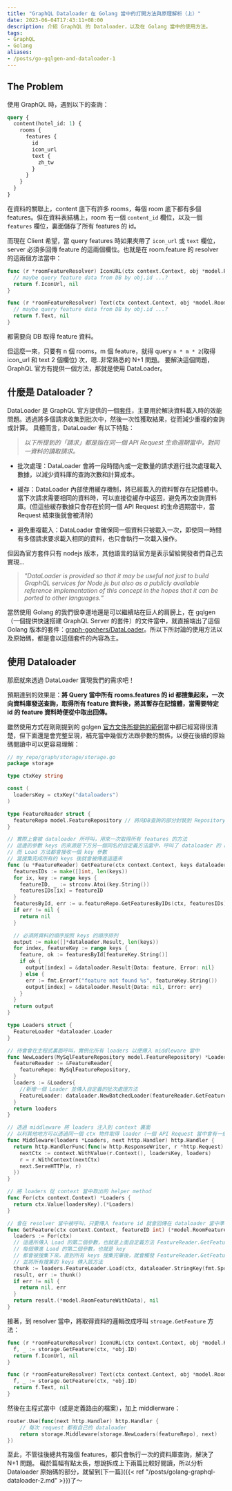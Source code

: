```yaml
---
title: "GraphQL Dataloader 在 Golang 當中的打開方法與原理解析（上）"
date: 2023-06-04T17:43:11+08:00
description: 介紹 GraphQL 的 Dataloader，以及在 Golang 當中的使用方法。
tags:
- GraphQL
- Golang
aliases:
- /posts/go-gqlgen-and-dataloader-1
---
```


## The Problem

使用 GraphQL 時，遇到以下的查詢：

```graphql
query {
  content(hotel_id: 1) {
    rooms {
      features {
        id
        icon_url
        text {
          zh_tw
        }
      }
    }
  }
}
```

在資料的關聯上，content 底下有許多 rooms，每個 room 底下都有多個 features。但在資料表結構上，room 有一個 `content_id` 欄位，以及一個 `features` 欄位，裏面儲存了所有 features 的 id。

而現在 Client 希望，當 query features 時如果夾帶了 `icon_url` 或 `text` 欄位，server 必須多回傳 feature 的這兩個欄位。也就是在 room.feature 的 resolver 的這兩個方法當中：

```go
func (r *roomFeatureResolver) IconURL(ctx context.Context, obj *model.RoomFeature) (*string, error) {
  // maybe query feature data from DB by obj.id ...?  
  return f.IconUrl, nil
}

func (r *roomFeatureResolver) Text(ctx context.Context, obj *model.RoomFeature) (*model.I18nString, error) {
  // maybe query feature data from DB by obj.id ...?  
  return f.Text, nil
}
```

都需要向 DB 取得 feature 資料。

但這麼一來，只要有 n 個 rooms，m 個 feature，就得 query `n * m * 2`(取得 icon_url 和 text 2 個欄位) 次，嗯..非常熟悉的 N+1 問題。
要解決這個問題，GraphQL 官方有提供一個方法，那就是使用 DataLoader。


## 什麼是 Dataloader？

DataLoader 是 GraphQL 官方提供的一個[套件](https://github.com/graphql/DataLoader)，主要用於解決資料載入時的效能問題。透過將多個請求收集到批次中，然後一次性獲取結果，從而減少重複的查詢或計算。
具體而言，DataLoader 有以下特點：

> *以下所提到的「請求」都是指在同一個 API Request 生命週期當中，對同一資料的讀取請求。*

* 批次處理：DataLoader 會將一段時間內或一定數量的請求進行批次處理載入數據，以減少資料庫的查詢次數和計算成本。
* 緩存：DataLoader 內部使用緩存機制，將已經載入的資料暫存在記憶體中。當下次請求需要相同的資料時，可以直接從緩存中返回，避免再次查詢資料庫。(但這些緩存數據只會存在於同一個 API Request 的生命週期當中，當 Request 結束後就會被清除)

* 避免重複載入：DataLoader 會確保同一個資料只被載入一次，即使同一時間有多個請求要求載入相同的資料，也只會執行一次載入操作。


但因為官方套件只有 nodejs 版本，其他語言的話官方是表示留給開發者們自己去實現...
> *"DataLoader is provided so that it may be useful not just to build GraphQL services for Node.js but also as a publicly available reference implementation of this concept in the hopes that it can be ported to other languages.“*

當然使用 Golang 的我們很幸運地還是可以繼續站在巨人的肩膀上，在 gqlgen（一個提供快速搭建 GraphQL Server 的套件）的文件當中，就直接端出了這個 Golang 版本的套件：[graph-gophers/DataLoader](https://github.com/graph-gophers/DataLoader)。所以下所討論的使用方法以及原始碼，都是會以這個套件的內容為主。

## 使用 Dataloader
那麽就來透過 DataLoader 實現我們的需求吧！

預期達到的效果是：**將 Query 當中所有 rooms.features 的 id 都搜集起來，一次向資料庫發送查詢，取得所有 feature 資料後，將其暫存在記憶體，當需要特定 id 的 feature 資料時便從中取出回傳。**

雖然使用方式在剛剛提到的 gqlgen [官方文件所提供的範例](https://gqlgen.com/reference/dataloaders/)當中都已經寫得很清楚，但下面還是會完整呈現，補充當中幾個方法跟參數的關係，以便在後續的原始碼閱讀中可以更容易理解：

```go
// my_repo/graph/storage/storage.go
package storage

type ctxKey string

const (
  loadersKey = ctxKey("dataloaders")
)

type FeatureReader struct {
  featureRepo model.FeatureRepository // 將向DB查詢的部分封裝到 Repository 當中
}

// 實際上會被 dataloader 所呼叫，用來一次取得所有 features 的方法
// 這邊的參數 keys 的來源是下方另一個同名的自定義方法當中，呼叫了 dataloader 的 Load 方法
// 而 Load 方法都會接收一個 key 參數
// 當搜集完成所有的 keys 後就會被傳進這邊來
func (u *FeatureReader) GetFeature(ctx context.Context, keys dataloader.Keys) []*dataloader.Result {
  featuresIDs := make([]int, len(keys))
  for ix, key := range keys {
    featureID, _ := strconv.Atoi(key.String())
    featuresIDs[ix] = featureID
  }
  featuresById, err := u.featureRepo.GetFeaturesByIDs(ctx, featuresIDs) // 實際向DB取資料的方法
  if err != nil {
    return nil
  }

  // 必須將資料的順序按照 keys 的順序排列
  output := make([]*dataloader.Result, len(keys))
  for index, featureKey := range keys {
    feature, ok := featuresById[featureKey.String()]
    if ok {
      output[index] = &dataloader.Result{Data: feature, Error: nil}
    } else {
      err := fmt.Errorf("feature not found %s", featureKey.String())
      output[index] = &dataloader.Result{Data: nil, Error: err}
    }
  }
  return output
}

type Loaders struct {
  FeatureLoader *dataloader.Loader
}

// 待會會在主程式裏面呼叫，實例化所有 loaders 以便傳入 middleware 當中
func NewLoaders(MySqlFeatureRepository model.FeatureRepository) *Loaders {
  featureReader := &FeatureReader{
    featureRepo: MySqlFeatureRepository,
  }
  loaders := &Loaders{
    //新增一個 Loader 並傳入自定義的批次處理方法
    FeatureLoader: dataloader.NewBatchedLoader(featureReader.GetFeature), 
  }
  return loaders
}

// 透過 middleware 將 loaders 注入到 context 裏面
// 以利其他地方可以透過同一個 ctx 物件取得 loader（一個 API Request 當中會有一個 ctx 物件）
func Middleware(loaders *Loaders, next http.Handler) http.Handler {
  return http.HandlerFunc(func(w http.ResponseWriter, r *http.Request) {
    nextCtx := context.WithValue(r.Context(), loadersKey, loaders)
    r = r.WithContext(nextCtx)
    next.ServeHTTP(w, r)
  })
}

// 將 loaders 從 context 當中取出的 helper method
func For(ctx context.Context) *Loaders {
  return ctx.Value(loadersKey).(*Loaders)
}

// 會在 resolver 當中被呼叫，只要傳入 feature id 就會回傳在 dataloader 當中準備好的對應資料
func GetFeature(ctx context.Context, featureID int) (*model.RoomFeatureWithData, error) {
  loaders := For(ctx)
  // 這邊所傳入 Load 的第二個參數，也就是上面自定義方法 FeatureReader.GetFeature 註解當中所提到
  // 每個傳進 Load 的第二個參數，也就是 key
  // 都會被搜集下來，直到所有 keys 搜集完畢後，就會觸發 FeatureReader.GetFeature 方法
  // 並將所有搜集的 keys 傳入該方法
  thunk := loaders.FeatureLoader.Load(ctx, dataloader.StringKey(fmt.Sprintf("%d", featureID))) // 留意 key 必須為字串類型
  result, err := thunk()
  if err != nil {
    return nil, err
  }
  return result.(*model.RoomFeatureWithData), nil
}

```

接著，到 resolver 當中，將取得資料的邏輯改成呼叫 `stroage.GetFeature` 方法：
```go
func (r *roomFeatureResolver) IconURL(ctx context.Context, obj *model.RoomFeature) (*string, error) {
  f, _ := storage.GetFeature(ctx, *obj.ID)
  return f.IconUrl, nil
}

func (r *roomFeatureResolver) Text(ctx context.Context, obj *model.RoomFeature) (*model.I18nString, error) {
  f, _ := storage.GetFeature(ctx, *obj.ID)
  return f.Text, nil
}
```

然後在主程式當中（或是定義路由的檔案），加上 middlerware：
```go
router.Use(func(next http.Handler) http.Handler {
    // 每次 request 都有自己的 dataloader
    return storage.Middleware(storage.NewLoaders(featureRepo), next) 
})
```

至此，不管往後總共有幾個 features，都只會執行一次的資料庫查詢，解決了 N+1 問題。
礙於篇幅有點太長，想說拆成上下兩篇比較好閱讀，所以分析 Dataloader 原始碼的部分，就留到[下一篇]({{< ref "/posts/golang-graphql-dataloader-2.md" >}})了～
